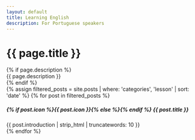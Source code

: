 ```yaml
---
layout: default
title: Learning English
description: For Portuguese speakers
---
```

<div class="page-header theme-bg-dark py-5 text-center position-relative">
    <div class="theme-bg-shapes-right"></div>
    <div class="theme-bg-shapes-left"></div>
    <div class="container">
        <h1 class="page-heading single-col-max mx-auto">{{ page.title }}</h1>
        {% if page.description %}<div class="page-intro single-col-max mx-auto">{{ page.description }}</div>{% endif %}
    </div>
</div>

<div class="page-content">
        <div class="container">
            <div class="docs-overview py-5">
                <div class="row justify-content-center">
                    {% assign filtered_posts = site.posts | where: 'categories', 'lesson' | sort: 'date' %}
                    {% for post in filtered_posts %}
                    <div class="col-12 col-lg-4 py-3">
                        <div class="card shadow-sm">
                            <div class="card-body">
                                <h5 class="card-title mb-3">
                                    <span class="theme-icon-holder card-icon-holder mr-2">
                                        {% if post.icon %}{{ post.icon }}{% else %}<i class="fas fa-map-signs"></i>{% endif %}
                                    </span><!--//card-icon-holder-->
                                    <span class="card-title-text">{{ post.title }}</span>
                                </h5>
                                <div class="card-text">
                                    {{ post.introduction | strip_html | truncatewords: 10 }}
                                </div>
                                <a class="card-link-mask" href="{{ site.baseurl }}/learn#{{ post.article_id }}"></a>
                            </div><!--//card-body-->
                        </div><!--//card-->
                    </div><!--//col-->
                    {% endfor %}
                </div><!--//row-->
            </div><!--//container-->
        </div>
    </div>
